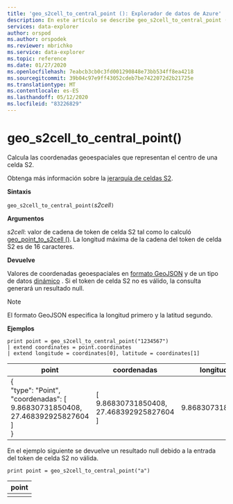 ```yaml
---
title: 'geo_s2cell_to_central_point (): Explorador de datos de Azure'
description: En este artículo se describe geo_s2cell_to_central_point () en Azure Explorador de datos.
services: data-explorer
author: orspod
ms.author: orspodek
ms.reviewer: mbrichko
ms.service: data-explorer
ms.topic: reference
ms.date: 01/27/2020
ms.openlocfilehash: 7eabcb3cb0c3fd001290848e73bb534ff8ea4218
ms.sourcegitcommit: 39b04c97e9ff43052cdeb7be7422072d2b21725e
ms.translationtype: MT
ms.contentlocale: es-ES
ms.lasthandoff: 05/12/2020
ms.locfileid: "83226829"
---
```

# <a name="geo_s2cell_to_central_point"></a>geo_s2cell_to_central_point()

Calcula las coordenadas geoespaciales que representan el centro de una celda S2.

Obtenga más información sobre la [jerarquía de celdas S2](https://s2geometry.io/devguide/s2cell_hierarchy).

**Sintaxis**

`geo_s2cell_to_central_point(`*s2cell*`)`

**Argumentos**

*s2cell*: valor de cadena de token de celda S2 tal como lo calculó [geo_point_to_s2cell ()](geo-point-to-s2cell-function.md). La longitud máxima de la cadena del token de celda S2 es de 16 caracteres.

**Devuelve**

Valores de coordenadas geoespaciales en [formato GeoJSON](https://tools.ietf.org/html/rfc7946) y de un tipo de datos [dinámico](./scalar-data-types/dynamic.md) . Si el token de celda S2 no es válido, la consulta generará un resultado null.

> [!NOTE]
> El formato GeoJSON especifica la longitud primero y la latitud segundo.

**Ejemplos**

<!-- csl: https://help.kusto.windows.net/Samples -->
```kusto
print point = geo_s2cell_to_central_point("1234567")
| extend coordinates = point.coordinates
| extend longitude = coordinates[0], latitude = coordinates[1]
```

|point|coordenadas|longitude|latitude|
|---|---|---|---|
|{<br>  "type": "Point",<br>  "coordenadas": [<br>    9.86830731850408,<br>    27.468392925827604<br>  ]<br>}|[<br>  9.86830731850408,<br>  27.468392925827604<br>]|9.86830731850408|27.4683929258276|

En el ejemplo siguiente se devuelve un resultado null debido a la entrada del token de celda S2 no válida.

<!-- csl: https://help.kusto.windows.net/Samples -->
```kusto
print point = geo_s2cell_to_central_point("a")
```

|point|
|---|
||
